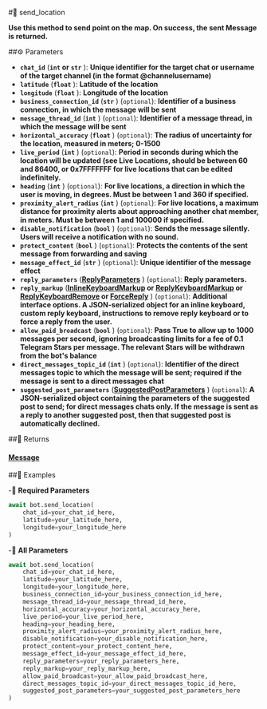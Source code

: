 #🔧 send_location

**Use this method to send point on the map. On success, the sent Message is returned.**

##⚙️ Parameters

- **`chat_id`** (**`int` or `str`** ): **Unique identifier for the target chat or username of the target channel (in the format @channelusername)**
- **`latitude`** (**`float`** ): **Latitude of the location**
- **`longitude`** (**`float`** ): **Longitude of the location**
- **`business_connection_id`** (**`str`** ) (`optional`): **Identifier of a business connection, in which the message will be sent**
- **`message_thread_id`** (**`int`** ) (`optional`): **Identifier of a message thread, in which the message will be sent**
- **`horizontal_accuracy`** (**`float`** ) (`optional`): **The radius of uncertainty for the location, measured in meters; 0-1500**
- **`live_period`** (**`int`** ) (`optional`): **Period in seconds during which the location will be updated (see Live Locations, should be between 60 and 86400, or 0x7FFFFFFF for live locations that can be edited indefinitely.**
- **`heading`** (**`int`** ) (`optional`): **For live locations, a direction in which the user is moving, in degrees. Must be between 1 and 360 if specified.**
- **`proximity_alert_radius`** (**`int`** ) (`optional`): **For live locations, a maximum distance for proximity alerts about approaching another chat member, in meters. Must be between 1 and 100000 if specified.**
- **`disable_notification`** (**`bool`** ) (`optional`): **Sends the message silently. Users will receive a notification with no sound.**
- **`protect_content`** (**`bool`** ) (`optional`): **Protects the contents of the sent message from forwarding and saving**
- **`message_effect_id`** (**`str`** ) (`optional`): **Unique identifier of the message effect**
- **`reply_parameters`** (**[ReplyParameters](../types/ReplyParameters.md)** ) (`optional`): **Reply parameters.**
- **`reply_markup`** (**[InlineKeyboardMarkup](../types/InlineKeyboardMarkup.md) or [ReplyKeyboardMarkup](../types/ReplyKeyboardMarkup.md) or [ReplyKeyboardRemove](../types/ReplyKeyboardRemove.md) or [ForceReply](../types/ForceReply.md)** ) (`optional`): **Additional interface options. A JSON-serialized object for an inline keyboard, custom reply keyboard, instructions to remove reply keyboard
or to force a reply from the user.**
- **`allow_paid_broadcast`** (**`bool`** ) (`optional`): **Pass True to allow up to 1000 messages per second, ignoring broadcasting limits for a fee of 0.1 Telegram Stars per message.
The relevant Stars will be withdrawn from the bot's balance**
- **`direct_messages_topic_id`** (**`int`** ) (`optional`): **Identifier of the direct messages topic to which the message will be sent; required if the message is sent to a direct messages chat**
- **`suggested_post_parameters`** (**[SuggestedPostParameters](../types/SuggestedPostParameters.md)** ) (`optional`): **A JSON-serialized object containing the parameters of the suggested post to send; for direct messages chats only. If the message is sent as a reply to another suggested post, then that suggested post is automatically declined.**

##📲 Returns

#### [Message](../types/Message.md)

##📀 Examples

-🪫 **Required Parameters**

```python
await bot.send_location(
    chat_id=your_chat_id_here,
    latitude=your_latitude_here,
    longitude=your_longitude_here
)
```

-🔋 **All Parameters**

```python
await bot.send_location(
    chat_id=your_chat_id_here,
    latitude=your_latitude_here,
    longitude=your_longitude_here,
    business_connection_id=your_business_connection_id_here,
    message_thread_id=your_message_thread_id_here,
    horizontal_accuracy=your_horizontal_accuracy_here,
    live_period=your_live_period_here,
    heading=your_heading_here,
    proximity_alert_radius=your_proximity_alert_radius_here,
    disable_notification=your_disable_notification_here,
    protect_content=your_protect_content_here,
    message_effect_id=your_message_effect_id_here,
    reply_parameters=your_reply_parameters_here,
    reply_markup=your_reply_markup_here,
    allow_paid_broadcast=your_allow_paid_broadcast_here,
    direct_messages_topic_id=your_direct_messages_topic_id_here,
    suggested_post_parameters=your_suggested_post_parameters_here
)
```
